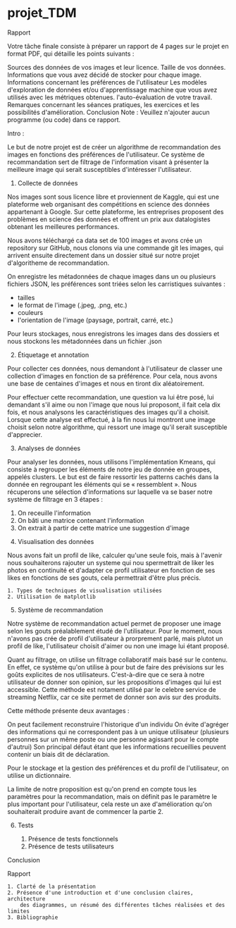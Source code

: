 # projet_TDM

Rapport

   Votre tâche finale consiste à préparer un rapport de 4 pages sur le projet en format PDF, qui détaille les points suivants :

   Sources des données de vos images et leur licence.
   Taille de vos données.
   Informations que vous avez décidé de stocker pour chaque image.
   Informations concernant les préférences de l'utilisateur
   Les modèles d'exploration de données et/ou d'apprentissage machine que vous avez utilisés avec les métriques obtenues.
   l'auto-évaluation de votre travail.
   Remarques concernant les séances pratiques, les exercices et les possibilités d'amélioration.
   Conclusion
   Note : Veuillez n'ajouter aucun programme (ou code) dans ce rapport.

Intro :

Le but de notre projet est de créer un algorithme de recommandation des images en fonctions des préférences de l'utilisateur. Ce système de recommandation sert de filtrage de l'information visant à présenter la meilleure image qui serait susceptibles d'intéresser l'utilisateur.

1.  Collecte de données

Nos images sont sous licence libre et proviennent de Kaggle, qui est une plateforme web organisant des compétitions en science des données appartenant à Google. Sur cette plateforme, les entreprises proposent des problèmes en science des données et offrent un prix aux datalogistes obtenant les meilleures performances.

Nous avons téléchargé ca data set de 100 images et avons crée un repository sur GitHub, nous clonons via une commande git les images, qui arrivent ensuite directement dans un dossier situé sur notre projet d'algoritheme de recommandation.

On enregistre les métadonnées de chaque images dans un ou plusieurs fichiers JSON, les préférences sont triées selon les carristiques suivantes :
- tailles 
- le format de l'image (.jpeg, .png, etc.)
- couleurs 
- l'orientation de l'image (paysage, portrait, carré, etc.)

Pour leurs stockages, nous enregistrons les images dans des dossiers et nous stockons les métadonnées dans un fichier .json

2.  Étiquetage et annotation

Pour collecter ces données, nous demandont à l'utilisateur de classer une collection d'images en fonction de sa préférence. Pour cela, nous avons une base de centaines d'images et nous en tiront dix aléatoirement.

Pour effectuer cette recommandation, une question va lui être posé, lui demandant s'il aime ou non l'image que nous lui proposont, il fait cela dix fois, et nous analysons les caractéristiques des images qu'il a choisit.
Lorsque cette analyse est effectué, à la fin nous lui montront une image choisit selon notre algorithme, qui ressort une image qu'il serait susceptible d'apprecier.
   
3.  Analyses de données

Pour analyser les données, nous utilisons l'implémentation Kmeans, qui consiste à regrouper les éléments de notre jeu de donnée en groupes, appelés clusters. Le but est de faire ressortir les patterns cachés dans la donnée en regroupant les éléments qui se « ressemblent ». 
Nous récuperons une sélection d'informations sur laquelle va se baser notre système de filtrage en 3 étapes :
1) On receuille l'information
2) On bâti une matrice contenant l'information
3) On extrait à partir de cette matrice une suggestion d'image


4.  Visualisation des données

Nous avons fait un profil de like, calculer qu'une seule fois, mais à l'avenir nous souhaiterons rajouter un systeme qui nou spermettrait de liker les photos en continuité et d'adapter ce profil utilisateur en fonction de ses likes en fonctions de ses gouts, cela permettrait d'être plus précis.

    1. Types de techniques de visualisation utilisées
    2. Utilisation de matplotlib


5.  Système de recommandation

Notre système de recommandation actuel permet de proposer une image selon les gouts préalablement étudé de l'utilisateur. Pour le moment, nous n'avons pas crée de profil d'utilisateur à prorprement parlé, mais plutot un profil de like, l'utilisateur choisit d'aimer ou non une image lui étant proposé.

Quant au filtrage, on utilise un filtrage collaboratif mais basé sur le contenu. En effet, ce système qu'on utilise à pour but de faire des prévisions sur les goûts explicites de nos utilisateurs. C'est-à-dire que ce sera à notre utilisateur de donner son opinion, sur les propositions d'images qui lui est accessible. 
Cette méthode est notament utilsé par le celebre service de streaming Netflix, car ce site permet de donner son avis sur des produits.

Cette méthode présente deux avantages :

On peut facilement reconstruire l'historique d'un individu
On évite d'agréger des informations qui ne correspondent pas à un unique utilisateur (plusieurs personnes sur un même poste ou une personne agissant pour le compte d'autrui)
Son principal défaut étant que les informations recueillies peuvent contenir un biais dit de déclaration.


Pour le stockage et la gestion des préférences et du profil de l'utilisateur, on utilise un dictionnaire.
    
La limite de notre proposition est qu'on prend en compte tous les paramètres pour la recommandation, mais on définit pas le paramètre le plus important pour l'utilisateur, cela reste un axe d'amélioration qu'on souhaiterait produire avant de commencer la partie 2. 


6.  Tests

    1. Présence de tests fonctionnels
    2. Présence de tests utilisateurs

Conclusion



Rapport

    1. Clarté de la présentation
    2. Présence d'une introduction et d'une conclusion claires, architecture
        des diagrammes, un résumé des différentes tâches réalisées et des limites
    3. Bibliographie
